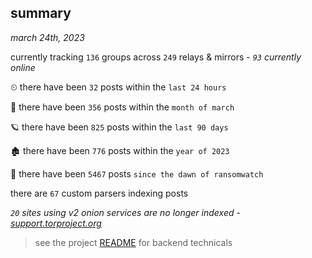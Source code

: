 
## summary
_march 24th, 2023_

currently tracking `136` groups across `249` relays & mirrors - _`93` currently online_

⏲ there have been `32` posts within the `last 24 hours`

🦈 there have been `356` posts within the `month of march`

🪐 there have been `825` posts within the `last 90 days`

🏚 there have been `776` posts within the `year of 2023`

🦕 there have been `5467` posts `since the dawn of ransomwatch`

there are `67` custom parsers indexing posts

_`20` sites using v2 onion services are no longer indexed - [support.torproject.org](https://support.torproject.org/onionservices/v2-deprecation/)_

> see the project [README](https://github.com/joshhighet/ransomwatch#ransomwatch--) for backend technicals
